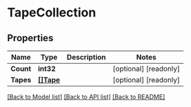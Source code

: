# TapeCollection

## Properties

Name | Type | Description | Notes
------------ | ------------- | ------------- | -------------
**Count** | **int32** |  | [optional] [readonly] 
**Tapes** | [**[]Tape**](tape.md) |  | [optional] [readonly] 

[[Back to Model list]](../README.md#documentation-for-models) [[Back to API list]](../README.md#documentation-for-api-endpoints) [[Back to README]](../README.md)


